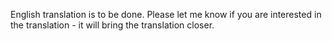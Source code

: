 English translation is to be done. Please let me know if you are interested in the translation - it will bring the translation closer.
